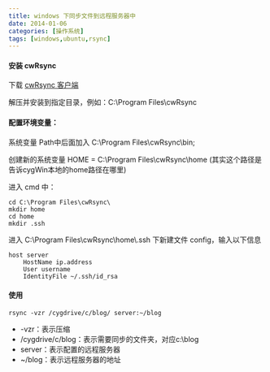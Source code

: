 ```yaml
---
title: windows 下同步文件到远程服务器中
date: 2014-01-06
categories: [操作系统]
tags: [windows,ubuntu,rsync]
---
```


#### 安装 cwRsync

下载 [cwRsync 客户端](/2014/01/06/cwRsync_4.0.5_Installer.zip)

解压并安装到指定目录，例如：C:\Program Files\cwRsync

#### 配置环境变量：

系统变量 Path中后面加入 C:\Program Files\cwRsync\bin;

创建新的系统变量 HOME = C:\Program Files\cwRsync\home  (其实这个路径是告诉cygWin本地的home路径在哪里)

进入 cmd 中：
```
cd C:\Program Files\cwRsync\
mkdir home
cd home
mkdir .ssh
```

进入 C:\Program Files\cwRsync\home\\.ssh 下新建文件 config，输入以下信息
```
host server
	HostName ip.address
	User username
	IdentityFile ~/.ssh/id_rsa
```

#### 使用

```
rsync -vzr /cygdrive/c/blog/ server:~/blog
```

* -vzr：表示压缩
* /cygdrive/c/blog：表示需要同步的文件夹，对应c:\blog
* server：表示配置的远程服务器
* ~/blog：表示远程服务器的地址
